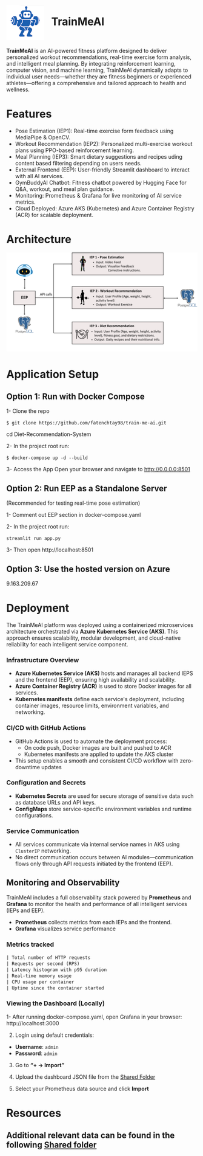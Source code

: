 
<h1 align="left">
  <img src="EEP/static/icons/train-me-ai-small.png" width="100" style="vertical-align: middle; margin-right: 12px;">
  TrainMeAI
</h1>


**TrainMeAI** is an AI-powered fitness platform designed to deliver personalized workout recommendations, real-time exercise form analysis, and intelligent meal planning. By integrating reinforcement learning, computer vision, and machine learning, TrainMeAI dynamically adapts to individual user needs—whether they are fitness beginners or experienced athletes—offering a comprehensive and tailored approach to health and wellness.

# Features

- Pose Estimation (IEP1): Real-time exercise form feedback using MediaPipe & OpenCV.
- Workout Recommendation (IEP2): Personalized multi-exercise workout plans using PPO-based reinforcement learning.
- Meal Planning (IEP3): Smart dietary suggestions and recipes uding content based filtering depending on users  needs.
- External Frontend (EEP): User-friendly Streamlit dashboard to interact with all AI services.
- GymBuddyAI Chatbot: Fitness chatbot powered by Hugging Face for Q&A, workout, and meal plan guidance.
- Monitoring: Prometheus & Grafana for live monitoring of AI service metrics.
- Cloud Deployed: Azure AKS (Kubernetes) and Azure Container Registry (ACR) for scalable deployment.

# Architecture

<div align= "center"><img src="EEP/static/diagrams/architecture.png" width="700" /></div>

# Application Setup

## Option 1: Run with Docker Compose

1- Clone the repo
```
$ git clone https://github.com/fatenchtay98/train-me-ai.git
```
cd Diet-Recommendation-System

2- In the project root run:
```
$ docker-compose up -d --build
```

3- Access the App
Open your browser and navigate to http://0.0.0.0:8501


## Option 2: Run EEP as a Standalone Server
(Recommended for testing real-time pose estimation)

1- Comment out EEP section in docker-compose.yaml

2- In the project root run:
```
streamlit run app.py                                                                        
```
3- Then open http://localhost:8501


## Option 3: Use the hosted version on Azure
9.163.209.67

# Deployment

The TrainMeAI platform was deployed using a containerized microservices architecture orchestrated via **Azure Kubernetes Service (AKS)**. This approach ensures scalability, modular development, and cloud-native reliability for each intelligent service component.

### Infrastructure Overview

- **Azure Kubernetes Service (AKS)** hosts and manages all backend IEPS and the frontend (EEP), ensuring high availability and scalability.
- **Azure Container Registry (ACR)** is used to store Docker images for all services.
- **Kubernetes manifests** define each service's deployment, including container images, resource limits, environment variables, and networking.


### CI/CD with GitHub Actions

- GitHub Actions is used to automate the deployment process:
  - On code push, Docker images are built and pushed to ACR
  - Kubernetes manifests are applied to update the AKS cluster
- This setup enables a smooth and consistent CI/CD workflow with zero-downtime updates

### Configuration and Secrets

- **Kubernetes Secrets** are used for secure storage of sensitive data such as database URLs and API keys.
- **ConfigMaps** store service-specific environment variables and runtime configurations.

### Service Communication

- All services communicate via internal service names in AKS using `ClusterIP` networking.
- No direct communication occurs between AI modules—communication flows only through API requests initiated by the frontend (EEP).


## Monitoring and Observability

TrainMeAI includes a full observability stack powered by **Prometheus** and **Grafana** to monitor the health and performance of all intelligent services (IEPs and EEP).

- **Prometheus** collects metrics from each IEPs and the frontend.
- **Grafana** visualizes service performance

### Metrics tracked
                                           
    | Total number of HTTP requests                    
    | Requests per second (RPS)                        
    | Latency histogram with p95 duration          
    | Real-time memory usage                       
    | CPU usage per container                      
    | Uptime since the container started            

### Viewing the Dashboard (Locally)
1- After running docker-compose.yaml, open Grafana in your browser:
  http://localhost:3000

2. Login using default credentials:
- **Username**: `admin`
- **Password**: `admin`

3. Go to **“+ → Import”**
4. Upload the dashboard JSON file from the [Shared Folder](https://drive.google.com/file/d/1mI9d-6bjJSsqCOKwYUGJ2l11w8t6NpnF/view)


5. Select your Prometheus data source and click **Import**


# Resources
Additional relevant data can be found in the following [Shared folder](https://drive.google.com/drive/folders/1opgEii5W0dIYtCmPPjr66w7nCjJ_FWEl?usp=sharing)
---
